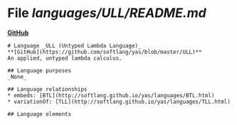 # File _languages/ULL/README.md_
**[GitHub](https://github.com/softlang/yas/blob/master/languages/ULL/README.md)**
```
# Language _ULL (Untyped Lambda Language)_
**[GitHub](https://github.com/softlang/yas/blob/master/ULL)**
An applied, untyped lambda calculus.

## Language purposes
_None_

## Language relationships
* embeds: [BTL](http://softlang.github.io/yas/languages/BTL.html)
* variationOf: [TLL](http://softlang.github.io/yas/languages/TLL.html)

## Language elements
```
